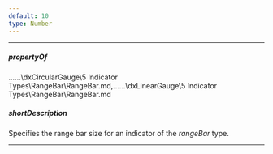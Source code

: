 ```yaml
---
default: 10
type: Number
---
```

---
##### propertyOf
..\..\..\dxCircularGauge\5 Indicator Types\RangeBar\RangeBar.md,..\..\..\dxLinearGauge\5 Indicator Types\RangeBar\RangeBar.md

##### shortDescription
Specifies the range bar size for an indicator of the *rangeBar* type.

---
